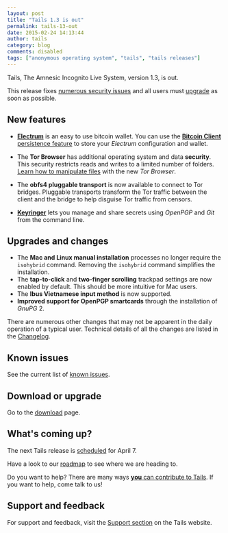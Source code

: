 ```yaml
---
layout: post
title: "Tails 1.3 is out"
permalink: tails-13-out
date: 2015-02-24 14:13:44
author: tails
category: blog
comments: disabled
tags: ["anonymous operating system", "tails", "tails releases"]
---
```


Tails, The Amnesic Incognito Live System, version 1.3, is out.

This release fixes [numerous security issues](https://tails.boum.org/security/Numerous_security_holes_in_1.2.3/) and all users must [upgrade](https://tails.boum.org/doc/first_steps/upgrade/) as soon as possible.

New features
------------

-   **[Electrum](https://tails.boum.org/doc/anonymous_internet/electrum/)** is an easy to use bitcoin wallet. You can use the [**Bitcoin Client** persistence feature](https://tails.boum.org/doc/first_steps/persistence/configure/#electrum) to store your *Electrum* configuration and wallet.

-   The **Tor Browser** has additional operating system and data **security**. This security restricts reads and writes to a limited number of folders. [Learn how to manipulate files](https://tails.boum.org/doc/anonymous_internet/Tor_Browser/#confinement) with the new *Tor Browser*.

-   The **obfs4 pluggable transport** is now available to connect to Tor bridges. Pluggable transports transform the Tor traffic between the client and the bridge to help disguise Tor traffic from censors.

-   **[Keyringer](https://tails.boum.org/doc/encryption_and_privacy/keyringer/)** lets you manage and share secrets using *OpenPGP* and *Git* from the command line.

Upgrades and changes
--------------------

-   The **Mac and Linux manual installation** processes no longer require the `isohybrid` command. Removing the `isohybrid` command simplifies the installation.
-   The **tap-to-click** and **two-finger scrolling** trackpad settings are now enabled by default. This should be more intuitive for Mac users.
-   The **Ibus Vietnamese input method** is now supported.
-   **Improved support for OpenPGP smartcards** through the installation of *GnuPG* 2.

There are numerous other changes that may not be apparent in the daily operation of a typical user. Technical details of all the changes are listed in the [Changelog](https://git-tails.immerda.ch/tails/plain/debian/changelog).

Known issues
------------

See the current list of [known issues](https://tails.boum.org/support/known_issues/).

Download or upgrade
-------------------

Go to the [download](https://tails.boum.org/download/) page.

What's coming up?
-----------------

The next Tails release is [scheduled](https://tails.boum.org/contribute/calendar/) for April 7.

Have a look to our [roadmap](https://labs.riseup.net/code/projects/tails/roadmap) to see where we are heading to.

Do you want to help? There are many ways [**you** can contribute to Tails](https://tails.boum.org/contribute/). If you want to help, come talk to us!

Support and feedback
--------------------

For support and feedback, visit the [Support section](https://tails.boum.org/support/) on the Tails website.
